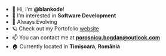 - 👋 Hi, I’m **@blankode**!
- 👀 I’m interested in **Software Development**
- 🥚 Always Evolving
- 🪐 Check out my Portofolio [website](https://blankode.github.io/Portofolio/)
- 📫 You can contact me at **porosnicu.bogdan@outlook.com**
- 🏠 Currently located in **Timișoara**, **România**
